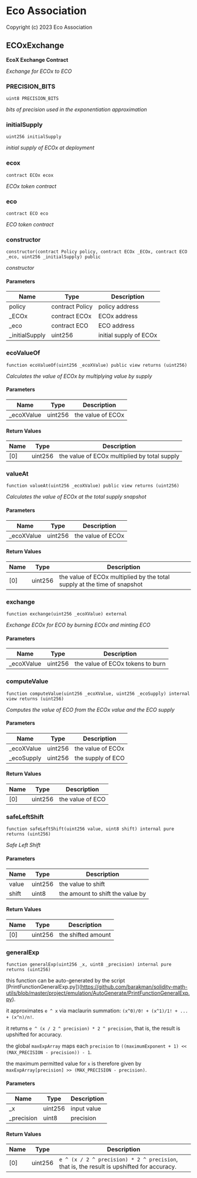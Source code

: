 # Eco Association

Copyright (c) 2023 Eco Association

## ECOxExchange

**EcoX Exchange Contract**

_Exchange for ECOx to ECO_

### PRECISION_BITS

  ```solidity
  uint8 PRECISION_BITS
  ```

_bits of precision used in the exponentiation approximation_

### initialSupply

  ```solidity
  uint256 initialSupply
  ```

_initial supply of ECOx at deployment_

### ecox

  ```solidity
  contract ECOx ecox
  ```

_ECOx token contract_

### eco

  ```solidity
  contract ECO eco
  ```

_ECO token contract_

### constructor

  ```solidity
  constructor(contract Policy policy, contract ECOx _ECOx, contract ECO _eco, uint256 _initialSupply) public
  ```

_constructor_

#### Parameters

| Name | Type | Description |
| ---- | ---- | ----------- |
| policy | contract Policy | policy address |
| _ECOx | contract ECOx | ECOx address |
| _eco | contract ECO | ECO address |
| _initialSupply | uint256 | initial supply of ECOx |

### ecoValueOf

  ```solidity
  function ecoValueOf(uint256 _ecoXValue) public view returns (uint256)
  ```

_Calculates the value of ECOx by multiplying value by supply_

#### Parameters

| Name | Type | Description |
| ---- | ---- | ----------- |
| _ecoXValue | uint256 | the value of ECOx |

#### Return Values

| Name | Type | Description |
| ---- | ---- | ----------- |
| [0] | uint256 | the value of ECOx multiplied by total supply |

### valueAt

  ```solidity
  function valueAt(uint256 _ecoXValue) public view returns (uint256)
  ```

_Calculates the value of ECOx at the total supply snapshot_

#### Parameters

| Name | Type | Description |
| ---- | ---- | ----------- |
| _ecoXValue | uint256 | the value of ECOx |

#### Return Values

| Name | Type | Description |
| ---- | ---- | ----------- |
| [0] | uint256 | the value of ECOx multiplied by the total supply at the time of snapshot |

### exchange

  ```solidity
  function exchange(uint256 _ecoXValue) external
  ```

_Exchange ECOx for ECO by burning ECOx and minting ECO_

#### Parameters

| Name | Type | Description |
| ---- | ---- | ----------- |
| _ecoXValue | uint256 | the value of ECOx tokens to burn |

### computeValue

  ```solidity
  function computeValue(uint256 _ecoXValue, uint256 _ecoSupply) internal view returns (uint256)
  ```

_Computes the value of ECO from the ECOx value and the ECO supply_

#### Parameters

| Name | Type | Description |
| ---- | ---- | ----------- |
| _ecoXValue | uint256 | the value of ECOx |
| _ecoSupply | uint256 | the supply of ECO |

#### Return Values

| Name | Type | Description |
| ---- | ---- | ----------- |
| [0] | uint256 | the value of ECO |

### safeLeftShift

  ```solidity
  function safeLeftShift(uint256 value, uint8 shift) internal pure returns (uint256)
  ```

_Safe Left Shift_

#### Parameters

| Name | Type | Description |
| ---- | ---- | ----------- |
| value | uint256 | the value to shift |
| shift | uint8 | the amount to shift the value by |

#### Return Values

| Name | Type | Description |
| ---- | ---- | ----------- |
| [0] | uint256 | the shifted amount |

### generalExp

  ```solidity
  function generalExp(uint256 _x, uint8 _precision) internal pure returns (uint256)
  ```

this function can be auto-generated by the script [PrintFunctionGeneralExp.py])(https://github.com/barakman/solidity-math-utils/blob/master/project/emulation/AutoGenerate/PrintFunctionGeneralExp.py).

it approximates `e ^ x` via maclaurin summation: `(x^0)/0! + (x^1)/1! + ... + (x^n)/n!`.

it returns `e ^ (x / 2 ^ precision) * 2 ^ precision`, that is, the result is upshifted for accuracy.

the global `maxExpArray` maps each `precision` to `((maximumExponent + 1) << (MAX_PRECISION - precision)) - 1`.

the maximum permitted value for `x` is therefore given by `maxExpArray[precision] >> (MAX_PRECISION - precision)`.

#### Parameters

| Name | Type | Description |
| ---- | ---- | ----------- |
| _x | uint256 | input value |
| _precision | uint8 | precision |

#### Return Values

| Name | Type | Description |
| ---- | ---- | ----------- |
| [0] | uint256 | `e ^ (x / 2 ^ precision) * 2 ^ precision`, that is, the result is upshifted for accuracy. |

